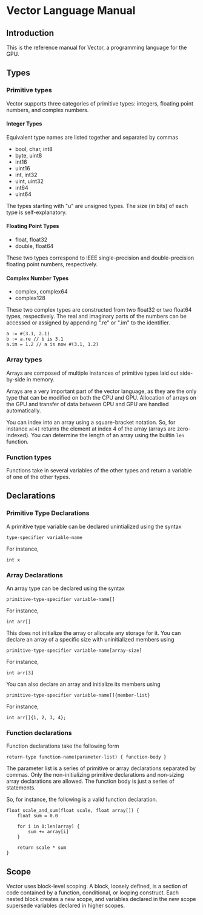 # Vector Language Manual

## Introduction

This is the reference manual for Vector, a programming language for the GPU.

## Types

### Primitive types

Vector supports three categories of primitive types: integers, floating point
numbers, and complex numbers.

#### Integer Types

Equivalent type names are listed together and separated by commas

 * bool, char, int8
 * byte, uint8
 * int16
 * uint16
 * int, int32
 * uint, uint32
 * int64
 * uint64

The types starting with "u" are unsigned types. The size (in bits) of each
type is self-explanatory.

#### Floating Point Types

 * float, float32
 * double, float64

These two types correspond to IEEE single-precision and double-precision
floating point numbers, respectively.

#### Complex Number Types

 * complex, complex64
 * complex128

These two complex types are constructed from two float32 or two float64 types,
respectively. The real and imaginary parts of the numbers can be accessed
or assigned by appending ".re" or ".im" to the identifier.

    a := #(3.1, 2.1)
    b := a.re // b is 3.1
    a.im = 1.2 // a is now #(3.1, 1.2)

### Array types

Arrays are composed of multiple instances of primitive types laid out
side-by-side in memory.

Arrays are a very important part of the vector language, as they are the
only type that can be modified on both the CPU and GPU. Allocation of arrays
on the GPU and transfer of data between CPU and GPU are handled automatically.

You can index into an array using a square-bracket notation. So, for instance
`a[4]` returns the element at index 4 of the array (arrays are zero-indexed).
You can determine the length of an array using the builtin `len` function.

### Function types

Functions take in several variables of the other types and return a variable
of one of the other types.

## Declarations

### Primitive Type Declarations

A primitive type variable can be declared unintialized using the syntax

    type-specifier variable-name

For instance,

    int x

### Array Declarations

An array type can be declared using the syntax

    primitive-type-specifier variable-name[]

For instance,

    int arr[]

This does not initialize the array or allocate any storage for it. 
You can declare an array of a specific size with uninitialized members using

    primitive-type-specifier variable-name[array-size]

For instance,

    int arr[3]

You can also declare an array and initialize its members using

    primitive-type-specifier variable-name[]{member-list}

For instance,

    int arr[]{1, 2, 3, 4};

### Function declarations

Function declarations take the following form

    return-type function-name(parameter-list) { function-body }

The parameter list is a series of primitive or array declarations separated
by commas. Only the non-initializing primitive declarations and non-sizing
array declarations are allowed. 
The function body is just a series of statements. 

So, for instance, the following is a valid function declaration.

    float scale_and_sum(float scale, float array[]) {
        float sum = 0.0
        
        for i in 0:len(array) {
            sum += array[i]
        }

        return scale * sum
    }

## Scope

Vector uses block-level scoping. A block, loosely defined, is a section of
code contained by a function, conditional, or looping construct. 
Each nested block creates a new scope, and variables declared in the new 
scope supersede variables declared in higher scopes.
